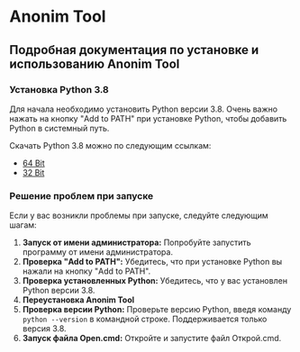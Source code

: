 # Anonim Tool

## Подробная документация по установке и использованию Anonim Tool

### Установка Python 3.8

Для начала необходимо установить Python версии 3.8. Очень важно нажать на кнопку "Add to PATH" при установке Python, чтобы добавить Python в системный путь.

Скачать Python 3.8 можно по следующим ссылкам:
- [64 Bit](https://www.python.org/ftp/python/3.8.0/python-3.8.0-amd64.exe)
- [32 Bit](https://www.python.org/ftp/python/3.8.0/python-3.8.0.exe)

### Решение проблем при запуске

Если у вас возникли проблемы при запуске, следуйте следующим шагам:
1. **Запуск от имени администратора:** Попробуйте запустить программу от имени администратора.
2. **Проверка "Add to PATH":** Убедитесь, что при установке Python вы нажали на кнопку "Add to PATH".
3. **Проверка установленных Python:** Убедитесь, что у вас установлен Python версии 3.8.
4. **Переустановка Anonim Tool**
5. **Проверка версии Python:** Проверьте версию Python, введя команду `python --version` в командной строке. Поддерживается только версия 3.8.
6. **Запуск файла Open.cmd:** Откройте и запустите файл Открой.cmd.

